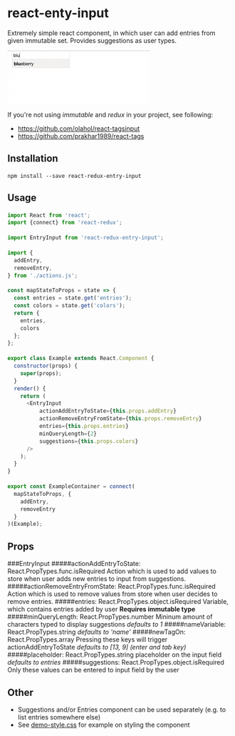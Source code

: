 # react-enty-input
Extremely simple react component, in which user can add entries from given immutable set. Provides suggestions as user types.

![demo](demo.gif)

If you're not using *immutable* and *redux* in your project, see following:
* https://github.com/olahol/react-tagsinput
* https://github.com/prakhar1989/react-tags

## Installation
```
npm install --save react-redux-entry-input
```
## Usage
```javascript
import React from 'react';
import {connect} from 'react-redux';

import EntryInput from 'react-redux-entry-input';

import {
  addEntry,
  removeEntry,
} from './actions.js';

const mapStateToProps = state => {
  const entries = state.get('entries');
  const colors = state.get('colors');
  return {
    entries,
    colors
  };
};

export class Example extends React.Component {
  constructor(props) {
    super(props);
  }
  render() {
    return (
      <EntryInput
          actionAddEntryToState={this.props.addEntry}
          actionRemoveEntryFromState={this.props.removeEntry}
          entries={this.props.entries}
          minQueryLength={2}
          suggestions={this.props.colors}
      />
    );
  }
}

export const ExampleContainer = connect(
  mapStateToProps, {
    addEntry,
    removeEntry
  }
)(Example);
```
## Props
###EntryInput
#####actionAddEntryToState: React.PropTypes.func.isRequired
Action which is used to add values to store when user adds new entries to input from suggestions.
#####actionRemoveEntryFromState: React.PropTypes.func.isRequired
Action which is used to remove values from store when user decides to remove entries.
#####entries: React.PropTypes.object.isRequired
Variable, which contains entries added by user
**Requires immutable type**
#####minQueryLength: React.PropTypes.number
Mininum amount of characters typed to display suggestions
*defaults to 1*
#####nameVariable: React.PropTypes.string
*defaults to 'name'*
#####newTagOn: React.PropTypes.array
Pressing these keys will trigger actionAddEntryToState
*defaults to \[13, 9\] (enter and tab key)*
#####placeholder: React.PropTypes.string
placeholder on the input field
*defaults to entries*
#####suggestions: React.PropTypes.object.isRequired
Only these values can be entered to input field by the user
## Other
* Suggestions and/or Entries component can be used separately (e.g. to list entries somewhere else)
* See [demo-style.css](https://github.com/tohalla/react-enty-input/blob/master/demo-style.css) for example on styling the component
